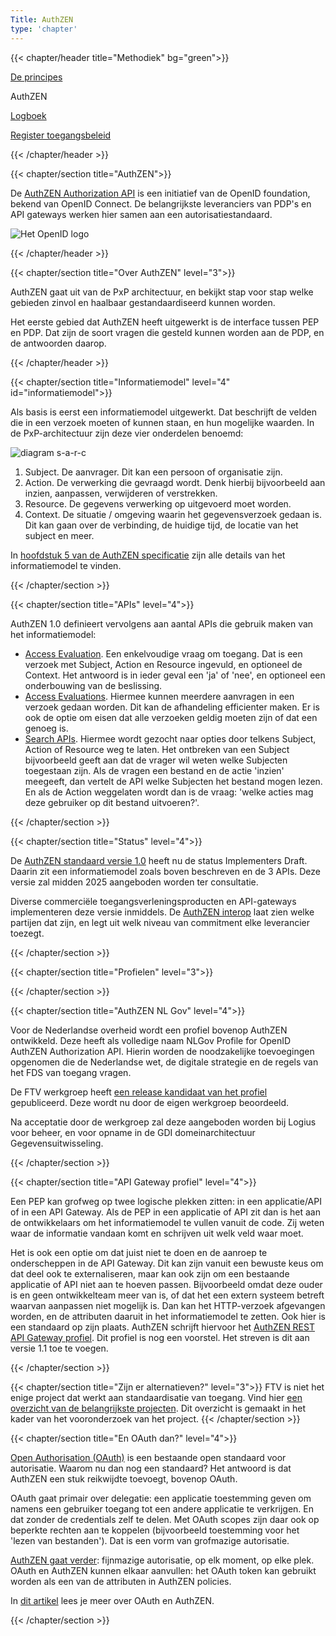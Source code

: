 ```yaml
---
Title: AuthZEN
type: 'chapter'
---
```


{{< chapter/header title="Methodiek" bg="green">}}

<div class="sub-navigation-wrapper" role="navigation">
<div class="utrecht-paragraph pt-1 sub-navigation-tab bg-rhc-color-groen-25">
   <p>
      <a href="../principes">De principes</a> 
   </p>
</div>
<div class="sub-navigation-tab-selected utrecht-paragraph pt-1 sub-navigation-tab">
   <p>
      AuthZEN
   </p>
</div>
<div class="utrecht-paragraph pt-1 sub-navigation-tab bg-rhc-color-groen-25">
   <p>
      <a href="../logboek-toegangsbeslissingen">Logboek</a>
   </p>
</div> 
<div class="utrecht-paragraph pt-1 sub-navigation-tab bg-rhc-color-groen-25">
   <p>
      <a href="../register-toegangsbeleid">Register toegangsbeleid</a>
   </p>
</div> 
</div>

{{< /chapter/header >}}

{{< chapter/section title="AuthZEN">}}

De [AuthZEN Authorization API](https://openid.net/wg/authzen/) is een initiatief van de OpenID foundation, bekend van OpenID Connect. De belangrijkste leveranciers van PDP's en API gateways werken hier samen aan een autorisatiestandaard.

![Het OpenID logo](/ftv/images/logo-openid.png)

{{< /chapter/header >}}

{{< chapter/section title="Over AuthZEN" level="3">}}

AuthZEN gaat uit van de PxP architectuur, en bekijkt stap voor stap welke gebieden zinvol en haalbaar gestandaardiseerd kunnen worden. 

Het eerste gebied dat AuthZEN heeft uitgewerkt is de interface tussen PEP en PDP. Dat zijn de soort vragen die gesteld kunnen worden aan de PDP, en de antwoorden daarop. 

{{< /chapter/header >}}

{{< chapter/section title="Informatiemodel" level="4" id="informatiemodel">}}

Als basis is eerst een informatiemodel uitgewerkt. Dat beschrijft de velden die in een verzoek moeten of kunnen staan, en hun mogelijke waarden. In de PxP-architectuur zijn deze vier onderdelen benoemd:

![diagram s-a-r-c](../methodiek-sarc.png)

1. Subject. De aanvrager. Dit kan een persoon of organisatie zijn.
2. Action. De verwerking die gevraagd wordt. Denk hierbij bijvoorbeeld aan inzien, aanpassen, verwijderen of verstrekken.
3. Resource. De gegevens verwerking op uitgevoerd moet worden.
4. Context. De situatie / omgeving waarin het gegevensverzoek gedaan is. Dit kan gaan over de verbinding, de huidige tijd, de locatie van het subject en meer.

In [hoofdstuk 5 van de AuthZEN specificatie](https://openid.net/specs/authorization-api-1_0-03.html#name-information-model) zijn alle details van het informatiemodel te vinden.

{{< /chapter/section >}}

{{< chapter/section title="APIs" level="4">}}

AuthZEN 1.0 definieert vervolgens aan aantal APIs die gebruik maken van het informatiemodel:

- [Access Evaluation](https://openid.net/specs/authorization-api-1_0-03.html#name-access-evaluation-api). Een enkelvoudige vraag om toegang. Dat is een verzoek met Subject, Action en Resource ingevuld, en optioneel de Context. Het antwoord is in ieder geval een 'ja' of 'nee', en optioneel een onderbouwing van de beslissing.
- [Access Evaluations](https://openid.net/specs/authorization-api-1_0-03.html#name-access-evaluations-api). Hiermee kunnen meerdere aanvragen in een verzoek gedaan worden. Dit kan de afhandeling efficienter maken. Er is ook de optie om eisen dat alle verzoeken geldig moeten zijn of dat een genoeg is.
- [Search APIs](https://openid.net/specs/authorization-api-1_0-03.html#name-subject-search-api). Hiermee wordt gezocht naar opties door telkens Subject, Action of Resource weg te laten. Het ontbreken van een Subject bijvoorbeeld geeft aan dat de vrager wil weten welke Subjecten toegestaan zijn. Als de vragen een bestand en de actie 'inzien' meegeeft, dan vertelt de API welke Subjecten het bestand mogen lezen. En als de Action weggelaten wordt dan is de vraag: 'welke acties mag deze gebruiker op dit bestand uitvoeren?'.

{{< /chapter/section >}}

{{< chapter/section title="Status" level="4">}}

De [AuthZEN standaard versie 1.0](https://openid.net/specs/authorization-api-1_0-01.html) heeft nu de status Implementers Draft. Daarin zit een informatiemodel zoals boven beschreven en de 3 APIs. Deze versie zal midden 2025 aangeboden worden ter consultatie. 

Diverse commerciële toegangsverleningsproducten en API-gateways implementeren deze versie inmiddels. De [AuthZEN interop](https://authzen-interop.net/) laat zien welke partijen dat zijn, en legt uit welk niveau van commitment elke leverancier toezegt.

{{< /chapter/section >}}

{{< chapter/section title="Profielen" level="3">}}

{{< /chapter/section >}}

{{< chapter/section title="AuthZEN NL Gov" level="4">}}

Voor de Nederlandse overheid wordt een profiel bovenop AuthZEN ontwikkeld. Deze heeft als volledige naam NLGov Profile for OpenID AuthZEN Authorization API. Hierin worden de noodzakelijke toevoegingen opgenomen die de Nederlandse wet, de digitale strategie en de regels van het FDS van toegang vragen.

De FTV werkgroep heeft [een release kandidaat van het profiel](https://vng-realisatie.github.io/authzen-nlgov/) gepubliceerd. Deze wordt nu door de eigen werkgroep beoordeeld.

Na acceptatie door de werkgroep zal deze aangeboden worden bij Logius voor beheer, en voor opname in de GDI domeinarchitectuur Gegevensuitwisseling.

{{< /chapter/section >}}

{{< chapter/section title="API Gateway profiel" level="4">}}

Een PEP kan grofweg op twee logische plekken zitten: in een applicatie/API of in een API Gateway. Als de PEP in een applicatie of API zit dan is het aan de ontwikkelaars om het informatiemodel te vullen vanuit de code. Zij weten waar de informatie vandaan komt en schrijven uit welk veld waar moet. 

Het is ook een optie om dat juist niet te doen en de aanroep te onderscheppen in de API Gateway. Dit kan zijn vanuit een bewuste keus om dat deel ook te externaliseren, maar kan ook zijn om een bestaande applicatie of API niet aan te hoeven passen. Bijvoorbeeld omdat deze ouder is en geen ontwikkelteam meer van is, of dat het een extern systeem betreft waarvan aanpassen niet mogelijk is. Dan kan het HTTP-verzoek afgevangen worden, en de attributen daaruit in het informatiemodel te zetten. Ook hier is een standaard op zijn plaats. AuthZEN schrijft hiervoor het [AuthZEN REST API Gateway profiel](https://hackmd.io/@oidf-wg-authzen/apigateway). Dit profiel is nog een voorstel. Het streven is dit aan versie 1.1 toe te voegen.

{{< /chapter/section >}}


{{< chapter/section title="Zijn er alternatieven?" level="3">}}
FTV is niet het enige project dat werkt aan standaardisatie van toegang. Vind hier [een overzicht van de belangrijkste projecten](/ftv/onderzoek/status_techniek/standaarden/). Dit overzicht is gemaakt in het kader van het vooronderzoek van het project.
{{< /chapter/section >}}

{{< chapter/section title="En OAuth dan?" level="4">}}

[Open Authorisation (OAuth)](https://en.wikipedia.org/wiki/OAuth) is een bestaande open standaard voor autorisatie. Waarom nu dan nog een standaard? Het antwoord is dat AuthZEN een stuk reikwijdte toevoegt, bovenop OAuth.

OAuth gaat primair over delegatie: een applicatie toestemming geven om namens een gebruiker toegang tot een andere applicatie te verkrijgen. En dat zonder de credentials zelf te delen. Met OAuth scopes zijn daar ook op beperkte rechten aan te koppelen (bijvoorbeeld toestemming voor het 'lezen van bestanden'). Dat is een vorm van grofmazige autorisatie. 

[AuthZEN gaat verder](https://en.wikipedia.org/wiki/OAuth#OAuth_and_XACML): fijnmazige autorisatie, op elk moment, op elke plek. OAuth en AuthZEN kunnen elkaar aanvullen: het OAuth token kan gebruikt worden als een van de attributen in AuthZEN policies.

In [dit artikel](/ftv/actueel/nieuws/20250611oauth-oidc-en-eam/) lees je meer over OAuth en AuthZEN.

{{< /chapter/section >}}



